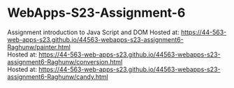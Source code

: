 
# WebApps-S23-Assignment-6
Assignment introduction to Java Script and DOM
Hosted at: https://44-563-web-apps-s23.github.io/44563-webapps-s23-assignment6-Raghunw/painter.html <br>
Hosted at: https://44-563-web-apps-s23.github.io/44563-webapps-s23-assignment6-Raghunw/conversion.html<br>
Hosted at: https://44-563-web-apps-s23.github.io/44563-webapps-s23-assignment6-Raghunw/candy.html<br>
